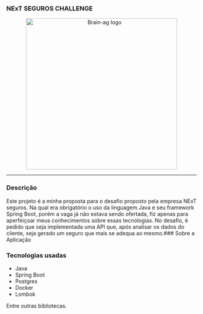 ### NExT SEGUROS CHALLENGE

<p align="center">
  <a href="http://nestjs.com/" target="blank"><img src="https://encrypted-tbn0.gstatic.com/images?q=tbn:ANd9GcQ1qmW5pUL8I9nc-wNFc2EA2RWigKhaUtk6iQ&s" width="400" alt="Brain-ag logo" /></a>
</p>

---

### Descrição

Este projeto é a minha proposta para o desafio proposto pela empresa NExT seguros. Na qual era obrigatório o uso da linguagem Java e seu framework Spring Boot, porém a vaga já não estava sendo ofertada, fiz apenas para aperfeiçoar meus conhecimentos sobre essas tecnologias. No desafio, é pedido que seja implementada uma API que, após analisar os dados do cliente, seja gerado um seguro que mais se adequa ao mesmo.### Sobre a Aplicação

### Tecnologias usadas

- Java
- Spring Boot
- Postgres
- Docker
- Lombok

Entre outras bibliotecas.
